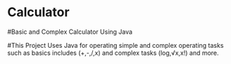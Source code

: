 # Calculator

#Basic and Complex Calculator Using Java

#This Project Uses Java for operating simple and complex operating tasks such as basics includes (+,-,/,x) and complex tasks (log,√x,x!) and more.
